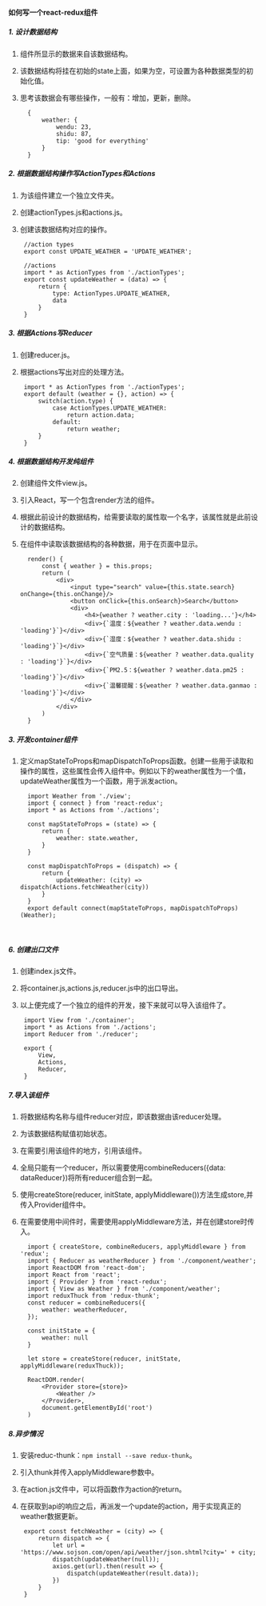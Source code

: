 #### 如何写一个react-redux组件

##### 1. 设计数据结构

   1. 组件所显示的数据来自该数据结构。
   2. 该数据结构将挂在初始的state上面，如果为空，可设置为各种数据类型的初始化值。
   3. 思考该数据会有哪些操作，一般有：增加，更新，删除。

			{
				weather: {
					wendu: 23,
					shidu: 87,
					tip: 'good for everything'
				}
			}

##### 2. 根据数据结构操作写ActionTypes和Actions
1. 为该组件建立一个独立文件夹。
2. 创建actionTypes.js和actions.js。
3. 创建该数据结构对应的操作。
		
		//action types
		export const UPDATE_WEATHER = 'UPDATE_WEATHER';

		//actions
		import * as ActionTypes from './actionTypes';
		export const updateWeather = (data) => {
		    return {
		        type: ActionTypes.UPDATE_WEATHER,
		        data
		    }
		}
	
##### 3. 根据Actions写Reducer
1. 创建reducer.js。
2. 根据actions写出对应的处理方法。

		import * as ActionTypes from './actionTypes';
		export default (weather = {}, action) => {
		    switch(action.type) {
		        case ActionTypes.UPDATE_WEATHER:
		            return action.data;
		        default:
		            return weather;
		    }
		}

##### 4. 根据数据结构开发纯组件

   2. 创建组件文件view.js。
   3. 引入React，写一个包含render方法的组件。
   4. 根据此前设计的数据结构，给需要读取的属性取一个名字，该属性就是此前设计的数据结构。
   5. 在组件中读取该数据结构的各种数据，用于在页面中显示。

			render() {
		        const { weather } = this.props;
		        return (
		            <div>
		                <input type="search" value={this.state.search} onChange={this.onChange}/>
		                <button onClick={this.onSearch}>Search</button>
		                <div>
		                    <h4>{weather ? weather.city : 'loading...'}</h4>
		                    <div>{`温度：${weather ? weather.data.wendu : 'loading'}`}</div>
		                    <div>{`湿度：${weather ? weather.data.shidu : 'loading'}`}</div>
		                    <div>{`空气质量：${weather ? weather.data.quality : 'loading'}`}</div>
		                    <div>{`PM2.5：${weather ? weather.data.pm25 : 'loading'}`}</div>
		                    <div>{`温馨提醒：${weather ? weather.data.ganmao : 'loading'}`}</div>
		                </div>
		            </div>
		        )
		    }

##### 3. 开发container组件

   1. 定义mapStateToProps和mapDispatchToProps函数。创建一些用于读取和操作的属性，这些属性会传入组件中。例如以下的weather属性为一个值，updateWeather属性为一个函数，用于派发action。

			import Weather from './view';
			import { connect } from 'react-redux';
			import * as Actions from './actions';

			const mapStateToProps = (state) => {
			    return {
			        weather: state.weather,
			    }
			}
		
	        const mapDispatchToProps = (dispatch) => {
			    return {
			        updateWeather: (city) => dispatch(Actions.fetchWeather(city))
			    }
			}
			export default connect(mapStateToProps, mapDispatchToProps)(Weather);


​
##### 6. 创建出口文件
 
1. 创建index.js文件。
2. 将container.js,actions.js,reducer.js中的出口导出。
3. 以上便完成了一个独立的组件的开发，接下来就可以导入该组件了。

		import View from './container';
		import * as Actions from './actions';
		import Reducer from './reducer';
		
		export {
		    View,
		    Actions,
		    Reducer,
		}

##### 7.导入该组件

   1. 将数据结构名称与组件reducer对应，即该数据由该reducer处理。
   2. 为该数据结构赋值初始状态。
   3. 在需要引用该组件的地方，引用该组件。
   4. 全局只能有一个reducer，所以需要使用combineReducers({data: dataReducer})将所有reducer组合到一起。
   5. 使用createStore(reducer, initState, applyMiddleware())方法生成store,并传入Provider组件中。
   6. 在需要使用中间件时，需要使用applyMiddleware方法，并在创建store时传入。
		
			import { createStore, combineReducers, applyMiddleware } from 'redux';
			import { Reducer as weatherReducer } from './component/weather';
			import ReactDOM from 'react-dom';
			import React from 'react';
			import { Provider } from 'react-redux';
			import { View as Weather } from './component/weather';
			import reduxThuck from 'redux-thunk';
			const reducer = combineReducers({
			    weather: weatherReducer,
			});
			
			const initState = {
			    weather: null
			}
			
			let store = createStore(reducer, initState, applyMiddleware(reduxThuck));
			
			ReactDOM.render(
			    <Provider store={store}>
			        <Weather />
			    </Provider>,
			    document.getElementById('root')
			)

##### 8.异步情况
1. 安装reduc-thunk：`npm install --save redux-thunk`。
2. 引入thunk并传入applyMiddleware参数中。
3. 在action.js文件中，可以将函数作为action的return。
4. 在获取到api的响应之后，再派发一个update的action，用于实现真正的weather数据更新。

		export const fetchWeather = (city) => {
		    return dispatch => {
		        let url = 'https://www.sojson.com/open/api/weather/json.shtml?city=' + city;
		        dispatch(updateWeather(null));
		        axios.get(url).then(result => {
		            dispatch(updateWeather(result.data));
		        })
		    }
		}





<!--stackedit_data:
eyJoaXN0b3J5IjpbMTk4MDk0NjQ2NywxNjE5NTQxMzQzXX0=
-->